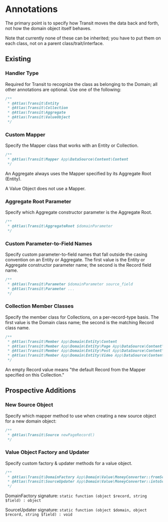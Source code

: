 # Annotations

The primary point is to specify how Transit moves the data back and forth, not
how the domain object itself behaves.

Note that currently none of these can be inherited; you have to put them on each
class, not on a parent class/trait/interface.

## Existing

### Handler Type

Required for Transit to recognize the class as belonging to the Domain; all
other annotations are optional. Use one of the following:

```php
/**
 * @Atlas\Transit\Entity
 * @Atlas\Transit\Collection
 * @Atlas\Transit\Aggregate
 * @Atlas\Transit\ValueObject
 */
```

### Custom Mapper

Specify the Mapper class that works with an Entity or Collection.

```php
/**
 * @Atlas\Transit\Mapper App\DataSource\Content\Content
 */
```

An Aggregate always uses the Mapper specified by its Aggregate Root (Entity).

A Value Object does not use a Mapper.

### Aggregate Root Parameter

Specify which Aggregate constructor parameter is the Aggregate Root.

```php
/**
 * @Atlas\Transit\AggregateRoot $domainParameter
 */
```

### Custom Parameter-to-Field Names

Specify custom parameter-to-field names that fall outside the casing convention
on an Entity or Aggregate. The first value is the Entity or Aggregate
constructor parameter name; the second is the Record field name.

```php
/**
 * @Atlas\Transit\Parameter $domainParameter source_field
 * @Atlas\Transit\Parameter ...
 */
```

### Collection Member Classes

Specify the member class for Collections, on a per-record-type basis. The first
value is the Domain class name; the second is the matching Record class name.

```php
/**
 * @Atlas\Transit\Member App\Domain\Entity\Content
 * @Atlas\Transit\Member App\Domain\Entity\Page App\DataSource\Content\PageRecord
 * @Atlas\Transit\Member App\Domain\Entity\Post App\DataSource\Content\PostRecord
 * @Atlas\Transit\Member App\Domain\Entity\Video App\DataSource\Content\VideoRecord
 */
```

An empty Record value means "the default Record from the Mapper specified on
this Collection."

## Prospective Additions

### New Source Object

Specify which mapper method to use when creating a new source object for a new
domain object:

```php
/**
 * @Atlas\Transit\Source newPageRecord()
 */
```

### Value Object Factory and Updater

Specify custom factory & updater methods for a value object.

```php
/**
 * @Atlas\Transit\DomainFactory App\Domain\Value\MoneyConverter::fromSource()
 * @Atlas\Transit\SourceUpdater App\Domain\Value\MoneyConverter::intoSource()
 */
```

DomainFactory signature: `static function (object $record, string $field) : object`

SourceUpdater signature: `static function (object $domain, object $record, string $field) : void`

